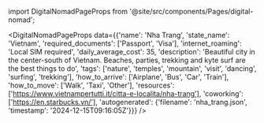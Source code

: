 
import DigitalNomadPageProps from '@site/src/components/Pages/digital-nomad';

<DigitalNomadPageProps
    data={{'name': 'Nha Trang', 'state_name': 'Vietnam', 'required_documents': ['Passport', 'Visa'], 'internet_roaming': 'Local SIM required', 'daily_average_cost': 35, 'description': 'Beautiful city in the center-south of Vietnam. Beaches, parties, trekking and kyte surf are the best things to do', 'tags': ['nature', 'temples', 'mountain', 'visit', 'dancing', 'surfing', 'trekking'], 'how_to_arrive': ['Airplane', 'Bus', 'Car', 'Train'], 'how_to_move': ['Walk', 'Taxi', 'Other'], 'resources': ['https://www.vietnampertutti.it/citta-e-localita/nha-trang'], 'coworking': ['https://en.starbucks.vn/'], 'autogenerated': {'filename': 'nha_trang.json', 'timestamp': '2024-12-15T09:16:05Z'}}}
/>
